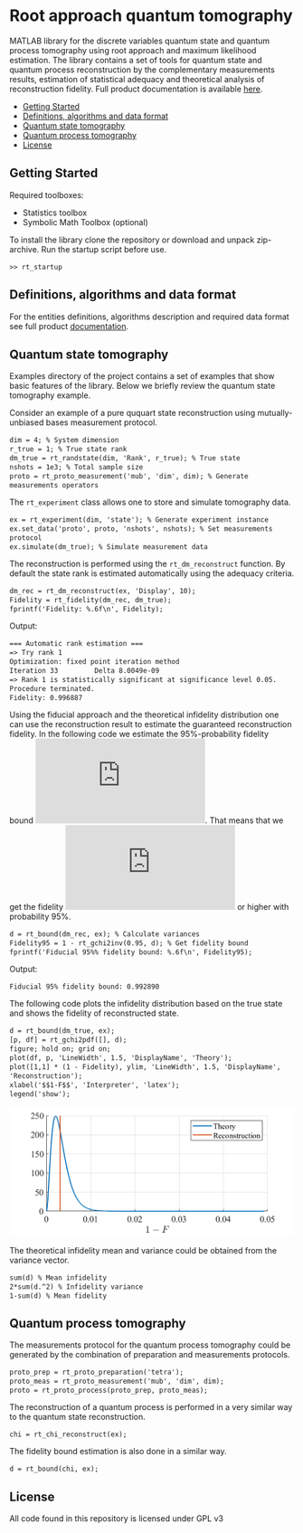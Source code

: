 # Root approach quantum tomography

MATLAB library for the discrete variables quantum state and quantum process tomography using root approach and maximum likelihood estimation. The library contains a set of tools for quantum state and quantum process reconstruction by the complementary measurements results, estimation of statistical adequacy and theoretical analysis of reconstruction fidelity. Full product documentation is available [here](Documentation.md).

- [Getting Started](#start)
- [Definitions, algorithms and data format](#format)
- [Quantum state tomography](#qst)
- [Quantum process tomography](#qpt)
- [License](#license)

## <a name="start">Getting Started</a>

Required toolboxes:
* Statistics toolbox
* Symbolic Math Toolbox (optional)

To install the library clone the repository or download and unpack zip-archive. Run the startup script before use.

```
>> rt_startup
```

## <a name="format">Definitions, algorithms and data format</a>

For the entities definitions, algorithms description and required data format see full product [documentation](Documentation.md).

## <a name="qst">Quantum state tomography</a>

Examples directory of the project contains a set of examples that show basic features of the library. Below we briefly review the quantum state tomography example.

Consider an example of a pure ququart state reconstruction using mutually-unbiased bases measurement protocol.
```
dim = 4; % System dimension
r_true = 1; % True state rank
dm_true = rt_randstate(dim, 'Rank', r_true); % True state
nshots = 1e3; % Total sample size
proto = rt_proto_measurement('mub', 'dim', dim); % Generate measurements operators
```

The `rt_experiment` class allows one to store and simulate tomography data.
```
ex = rt_experiment(dim, 'state'); % Generate experiment instance
ex.set_data('proto', proto, 'nshots', nshots); % Set measurements protocol
ex.simulate(dm_true); % Simulate measurement data
```

The reconstruction is performed using the `rt_dm_reconstruct` function. By default the state rank is estimated automatically using the adequacy criteria.
```
dm_rec = rt_dm_reconstruct(ex, 'Display', 10);
Fidelity = rt_fidelity(dm_rec, dm_true);
fprintf('Fidelity: %.6f\n', Fidelity);
```

Output:
```
=== Automatic rank estimation ===
=> Try rank 1
Optimization: fixed point iteration method
Iteration 33 		 Delta 8.0049e-09
=> Rank 1 is statistically significant at significance level 0.05. Procedure terminated.
Fidelity: 0.996887
```

Using the fiducial approach and the theoretical infidelity distribution one can use the reconstruction result to estimate the guaranteed reconstruction fidelity. In the following code we estimate the 95%-probability fidelity bound ![F_95](https://latex.codecogs.com/svg.latex?F_%7B95%7D). That means that we get the fidelity ![F_95](https://latex.codecogs.com/svg.latex?F_%7B95%7D) or higher with probability 95%.
```
d = rt_bound(dm_rec, ex); % Calculate variances
Fidelity95 = 1 - rt_gchi2inv(0.95, d); % Get fidelity bound
fprintf('Fiducial 95%% fidelity bound: %.6f\n', Fidelity95);
```

Output:
```
Fiducial 95% fidelity bound: 0.992890
```

The following code plots the infidelity distribution based on the true state and shows the fidelity of reconstructed state.
```
d = rt_bound(dm_true, ex);
[p, df] = rt_gchi2pdf([], d);
figure; hold on; grid on;
plot(df, p, 'LineWidth', 1.5, 'DisplayName', 'Theory');
plot([1,1] * (1 - Fidelity), ylim, 'LineWidth', 1.5, 'DisplayName', 'Reconstruction');
xlabel('$$1-F$$', 'Interpreter', 'latex');
legend('show');
```

![Theoretical distribution and reconstruction result](Examples/infiddistr.png?x=2)

The theoretical infidelity mean and variance could be obtained from the variance vector.
```
sum(d) % Mean infidelity
2*sum(d.^2) % Infidelity variance
1-sum(d) % Mean fidelity
```

## <a name="qpt">Quantum process tomography</a>
The measurements protocol for the quantum process tomography could be generated by the combination of preparation and measurements protocols.
```
proto_prep = rt_proto_preparation('tetra');
proto_meas = rt_proto_measurement('mub', 'dim', dim);
proto = rt_proto_process(proto_prep, proto_meas);
```

The reconstruction of a quantum process is performed in a very similar way to the quantum state reconstruction.
```
chi = rt_chi_reconstruct(ex);
```

The fidelity bound estimation is also done in a similar way.
```
d = rt_bound(chi, ex);
```

## <a name="license">License</a>

All code found in this repository is licensed under GPL v3
